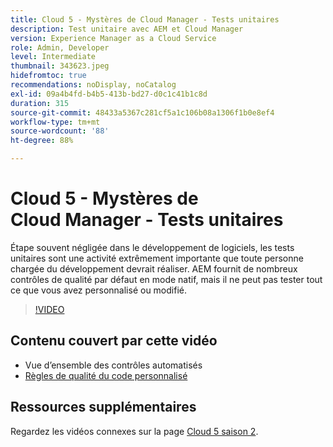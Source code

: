 ```yaml
---
title: Cloud 5 - Mystères de Cloud Manager - Tests unitaires
description: Test unitaire avec AEM et Cloud Manager
version: Experience Manager as a Cloud Service
role: Admin, Developer
level: Intermediate
thumbnail: 343623.jpeg
hidefromtoc: true
recommendations: noDisplay, noCatalog
exl-id: 09a4b4fd-b4b5-413b-bd27-d0c1c41b1c8d
duration: 315
source-git-commit: 48433a5367c281cf5a1c106b08a1306f1b0e8ef4
workflow-type: tm+mt
source-wordcount: '88'
ht-degree: 88%

---
```


# Cloud 5 - Mystères de Cloud Manager - Tests unitaires

Étape souvent négligée dans le développement de logiciels, les tests unitaires sont une activité extrêmement importante que toute personne chargée du développement devrait réaliser. AEM fournit de nombreux contrôles de qualité par défaut en mode natif, mais il ne peut pas tester tout ce que vous avez personnalisé ou modifié.

>[!VIDEO](https://video.tv.adobe.com/v/343623?quality=12&learn=on)

## Contenu couvert par cette vidéo

+ Vue d’ensemble des contrôles automatisés
+ [Règles de qualité du code personnalisé](https://experienceleague.adobe.com/docs/experience-manager-cloud-service/content/implementing/using-cloud-manager/test-results/custom-code-quality-rules.html?lang=fr)

## Ressources supplémentaires

Regardez les vidéos connexes sur la page [Cloud 5 saison 2](../cloud5-season-2.md).

